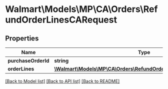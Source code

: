 # Walmart\Models\MP\CA\Orders\RefundOrderLinesCARequest

## Properties

Name | Type | Description | Notes
------------ | ------------- | ------------- | -------------
**purchaseOrderId** | **string** |  |
**orderLines** | [**\Walmart\Models\MP\CA\Orders\RefundOrderLinesCARequestOrderLines**](RefundOrderLinesCARequestOrderLines.md) |  |


[[Back to Model list]](./) [[Back to API list]](../../../../../README.md#supported-apis) [[Back to README]](../../../../../README.md)
